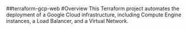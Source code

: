 ##terraform-gcp-web
#Overview
This Terraform project automates the deployment of a Google Cloud infrastructure, including Compute Engine instances, a Load Balancer, and a Virtual Network.
